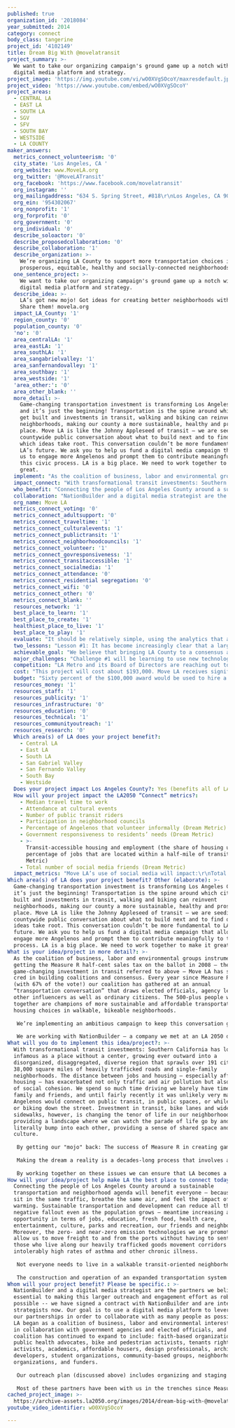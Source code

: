 ```yaml
---
published: true
organization_id: '2018084'
year_submitted: 2014
category: connect
body_class: tangerine
project_id: '4102149'
title: Dream Big With @movelatransit
project_summary: >-
  We want to take our organizing campaign's ground game up a notch with a
  digital media platform and strategy.
project_image: 'https://img.youtube.com/vi/wO0XVgSOcoY/maxresdefault.jpg'
project_video: 'https://www.youtube.com/embed/wO0XVgSOcoY'
project_areas:
  - CENTRAL LA
  - EAST LA
  - SOUTH LA
  - SGV
  - SFV
  - SOUTH BAY
  - WESTSIDE
  - LA COUNTY
maker_answers:
  metrics_connect_volunteerism: '0'
  city_state: 'Los Angeles, CA '
  org_website: www.MoveLA.org
  org_twitter: '@MoveLATransit'
  org_facebook: 'https://www.facebook.com/movelatransit'
  org_instagram: ''
  org_mailingaddress: "634 S. Spring Street, #818\r\nLos Angeles, CA 90014"
  org_ein: '954302067'
  org_nonprofit: '1'
  org_forprofit: '0'
  org_government: '0'
  org_individual: '0'
  describe_soloactor: '0'
  describe_proposedcollaboration: '0'
  describe_collaboration: '1'
  describe_organization: >-
    We’re organizing LA County to support more transportation choices in
    prosperous, equitable, healthy and socially-connected neighborhoods.  
  one_sentence_project: >-
    We want to take our organizing campaign's ground game up a notch with a
    digital media platform and strategy.
  describe_idea: >-
    LA’s got new mojo! Got ideas for creating better neighborhoods with transit?
    Share them! movela.org 
  impact_LA_County: '1'
  region_county: '0'
  population_county: '0'
  'no': '0'
  area_centralLA: '1'
  area_eastLA: '1'
  area_southLA: '1'
  area_sangabrielvalley: '1'
  area_sanfernandovalley: '1'
  area_southbay: '1'
  area_westside: '1'
  'area_other:': '0'
  area_other_blank: ''
  more_detail: >-
    Game-changing transportation investment is transforming Los Angeles County
    and it’s just the beginning! Transportation is the spine around which cities
    get built and investments in transit, walking and biking can reinvent
    neighborhoods, making our county a more sustainable, healthy and prosperous
    place. Move LA is like the Johnny Appleseed of transit — we are seeding a
    countywide public conversation about what to build next and to find out
    which ideas take root. This conversation couldn’t be more fundamental to
    LA’s future. We ask you to help us fund a digital media campaign that allows
    us to engage more Angelenos and prompt them to contribute meaningfully to
    this civic process. LA is a big place. We need to work together to make it
    great. 
  implement: "As the coalition of business, labor and environmental groups instrumental in getting the Measure R half-cent sales tax on the ballot in 2008 — the game-changing investment in transit referred to above — Move LA has street cred in building coalitions and consensus. Every year since Measure R won (with 67% of the vote!) our coalition has gathered at an annual “transportation conversation” that draws elected officials, agency leaders and other influencers as well as ordinary citizens. The 500-plus people who come together are champions of more sustainable and affordable transportation and housing choices in walkable, bikeable neighborhoods.\r\n\r\nWe’re implementing an ambitious campaign to keep this conversation going and take it deep into the grassroots with a canvass that’s helping us meet people in neighborhoods. At the grasstops, we’re co-convening cities in partnership with LA County’s five most active councils of government. We’re also taking this conversation on the road to meet with coalition partners and to cultivate new ones. We’ve got a good game at the grasstops, but we need resources for the technology, tools and talent that will allow us to implement a digital platform for even broader grassroots engagement. Social media and the analytics that make these communications tools effective will help us to connect with people who can carry on the conversation with their neighbors. We need these tools to identify people who really care about these issues, and to cultivate local champions who will like us and share our messages on Twitter and Facebook, and spread the word in other ways. \r\n\r\nWe are working with NationBuilder — a company we met at an LA 2050 discussion about social connectedness — to integrate our database with our donor base, and with our website, email, social media and supporters recruited by our canvass. We want to hire a digital media strategist who can help us design an integrated social communications plan that works in sync with our grasstops game and helps us orchestrate a campaign that inspires action and motivates engagement. We want to hire a half-time social media manager to help the whole staff implement the plan.  \r\n\r\n"
  impact_connect: "With transformational transit investments: Southern California has long been infamous as a place without a center, growing ever outward into a disorganized, disaggregated, diverse region that sprawls over 191 cities and 38,000 square miles of heavily trafficked roads and single-family neighborhoods. The distance between jobs and housing — especially affordable housing — has exacerbated not only traffic and air pollution but also a lack of social cohesion. We spend so much time driving we barely have time for family and friends, and until fairly recently it was unlikely very many Angelenos would connect on public transit, in public spaces, or while walking or biking down the street. Investment in transit, bike lanes and wider sidewalks, however, is changing the tenor of life in our neighborhoods, providing a landscape where we can watch the parade of life go by and literally bump into each other, providing a sense of shared space and civic culture. \r\n\r\nBy getting our \"mojo\" back: The success of Measure R in creating game-changing resources to help solve seemingly intractable problems has inspired elected officials to work together to make Los Angeles a better place. This belief that we can work together and make a real difference is what we call \"mojo,\" and LA’s got its mojo back!  We want many more Angelenos to hear and be inspired by this story. Elected officials have begun talking about the possibility of another sales tax on the 2016 ballot and we want many more Angelenos to be involved in these discussions: What should be funded? More light rail? BRT? Grand Boulevards? Shared-use mobility hubs? Places to walk and bike? Complete streets? Green streets? All of the above?  \r\n\r\nMaking the dream a reality is a decades-long process that involves a multitude of decisions, many of which are very, very local. We are constructing 100 rail stations and a dozen new transit lines through many neighborhoods. We need to talk about how to do this. How should we connect neighborhoods with stations? What about the gentrification that can occur in neighborhoods once transit provides fast and easy access to jobs, shops, culture and entertainment? Will people who use transit the most still be able to live near it? How big and dense should new development be? How can we preserve single-family neighborhoods? \r\n\r\nBy working together on these issues we can ensure that LA becomes a much better place to connect.\r\n\r\n"
  who_benefit: "Connecting the people of Los Angeles County around a sustainable transportation and neighborhood agenda will benefit everyone — because we all sit in the same traffic, breathe the same air, and feel the impact of global warming. Sustainable transportation and development can reduce all this negative fallout even as the population grows — meantime increasing access to opportunity in terms of jobs, education, fresh food, health care, entertainment, culture, parks and recreation, our friends and neighbors. Moreover, the zero- and near-zero emission technologies we are promoting will allow us to move freight to and from the ports without having to sentence those who live along our heavily trafficked goods movement corridors to intolerably high rates of asthma and other chronic illness.\r\n\r\nNot everyone needs to live in a walkable transit-oriented neighborhood — cars (privately owned or shared) will likely be a part of the LA landscape for decades to come. But providing more transportation and housing choices is essential for an increasingly diverse population that includes aging baby boomers, a millennial generation saddled with student debt and that can’t afford to own cars, and the rapidly increasing cohort of single-person households. Moreover, making it possible for more people of all ages and incomes to live in places where they don’t need to drive as much or own as many cars can will also help increase disposable income. People who can get by with one less car save about $10,000/year, according to the American Automobile Association, enabling them to save up for college or a down payment on a home. And for people who can’t afford a car, a robust transit system and the ability to get to stops and stations on foot or on bike offers both more affordable mobility and better access to opportunity. \r\n\r\nThe construction and operation of an expanded transportation system also creates good union jobs with good wages. LA Metro’s project labor agreements and construction careers program ensures that a share of all construction jobs will go to people who are struggling to make a living in LA’s low-income communities. Moreover, in addition to careers in construction and operation, additional jobs are created in the professional, scientific and technical services sector, and in retail — providing a boost to the regional and local economies and to local businesses countywide.\r\n\r\n"
  collaboration: "NationBuilder and a digital media strategist are the partners we believe are essential to making this larger outreach and engagement effort as robust as possible -- we have signed a contract with NationBuilder and are interviewing strategists now. Our goal is to use a digital media platform to leverage all our partnerships in order to collaborate with as many people as possible. Move LA began as a coalition of business, labor and environmental interests working in collaboration with government agencies and elected officials, and the coalition has continued to expand to include: faith-based organizations, public health advocates, bike and pedestrian activists, tenants rights activists, academics, affordable housers, design professionals, architects, developers, student organizations, community-based groups, neighborhood organizations, and funders.\r\n\r\nOur outreach plan (discussed above) includes organizing and staging convenings in partnership with the five biggest councils of government (which represent most of the cities in the county), and we are organizing events with Latino leaders, the Urban League, Community Health Councils, environmental health and environmental justice groups, and all of the business organizations and community groups interested in clean goods movement. We’re scheduling presentations to the LA Business Council, the building trades and LA County Federation of Labor, to seniors and the disabled, engineering groups, and to the LA chapters of the Urban Land Institute, American Institute of Architects, the American Planning Association, and the American Society of Landscape Architects. We will meet with the movie studios, the LA County Museum of Arts, the Dodgers, area hospitals, and other large employers who have sponsored our work in the past. We are planning a student transportation summit. We are a founding member of a regional equity collaborative -- of national nonprofits, community-based organizations and funders -- that will be involved. And all the while our on-the-ground canvass operation will continue to knock on doors throughout the county. \r\n\r\nMost of these partners have been with us in the trenches since Measure R. We add new partners often but not all in this list are confirmed and we hope to keep discovering more. The three factors critical to the success of this collaboration are: 1) sufficient resources; 2) a smart strategy that effectively engages our partners; 3) our ability to sustain the organizing effort over time.\r\n\r\n"
  org_name: Move LA
  metrics_connect_voting: '0'
  metrics_connect_adultsupport: '0'
  metrics_connect_traveltime: '1'
  metrics_connect_culturalevents: '1'
  metrics_connect_publictransit: '1'
  metrics_connect_neighborhoodcouncils: '1'
  metrics_connect_volunteer: '1'
  metrics_connect_govresponsiveness: '1'
  metrics_connect_transitaccessible: '1'
  metrics_connect_socialmedia: '1'
  metrics_connect_attendance: '0'
  metrics_connect_residential segregation: '0'
  metrics_connect_wifi: '0'
  metrics_connect_other: '0'
  metrics_connect_blank: ''
  resources_network: '1'
  best_place_to_learn: '1'
  best_place_to_create: '1'
  healthiest_place_to_live: '1'
  best_place_to_play: '1'
  evaluate: "It should be relatively simple, using the analytics that a digital media platform like NationBuilder makes possible, to determine the extent to which we have broadened our reach. We can easily keep track of how many people open our emails, how many we have engaged in online discussions, and how many have not only opened our emails but also clicked through and taken action — such as signing a letter or petition,  liking or re-tweeting us or donating to Move LA. We can count our Twitter followers and our friends on Facebook, and the people who attend our next transportation conversation — will it top our best attendance, a standing-room-only crowd of more than 600? We can assess the traffic to our website, subscriptions to our monthly newsletter, and number of comments on our blog. We can assess whether we have truly built support for investment in more transportation options and housing where people of all ages and incomes can live by the numbers of people who sign our petitions, donate or take other actions on social media. \r\n\r\nWe will measure success using these metrics:\r\n•\tIncreased traffic on our website\r\n•\tExtent of comments on our blog\r\n•\tSubscriptions to our monthly newsletter\r\n•\tMove LA staff’s participation in on-line discussions — not only on our blog but on other blogs\r\n•\tNumber of friends on Facebook\r\n•\tNumber of followers on Twitter\r\n•\tNumber of people who sign an online pro-transit petition \r\n•\tNumber of champions we identify and empower to engage in dialogue and action\r\n\r\n"
  two_lessons: "Lesson #1: It has become increasingly clear that a large government agency like LA Metro, with its diverse board, has great difficulty engaging people at the grassroots. Metro does a good job of reaching out to a neighborhood when a new station is proposed, and a good job of reaching out to cities through their councils of government in order to get input on projects they want funded. But Metro is less adept at reaching out to people across the county in order to involve them in shaping the next round of transit investments. We have concluded that it's much easier for nongovernmental organizations, like Move LA, to dream big about what can be accomplished and to engage people in that discussion. \r\n\r\nPerhaps the best of these moments was in 2007, when the Westside of Los Angeles was paralyzed with gridlock, and LA Metro said the agency had zero funding to build our way out of traffic congestion with a new transit system. Move LA Executive Director Denny Zane, who has had a long career in government as mayor and city councilmember in Santa Monica, vowed to find a solution. He called together a group of “influencers” — from business, labor and the nonprofit world, and including a pollster, a political strategist and LA Mayor Antonio Villaraigosa. On that fateful day this group decided it was possible to win voter approval for an LA County sales tax measure for transportation — even though the greatest recession since the Great Depression was threatening on the horizon. Denny likes to say he ventured into these unknown waters because while he knew a lot about elections he was only just starting to learn about transportation. Innocence can be a blessing. If he hadn’t been so audacious there wouldn’t be five new transit lines under construction with more to come — proving it can be effective to dream big. \r\n\r\nLesson #2: Don't be afraid to go to the voters. Measure R proved with the 67% vote that a supermajority of LA County voters want to expand our transportation choices — proving that together we can do big things and that politicians will follow when voters take the lead.\r\n"
  achievable_goal: "We believe that bringing LA County to a consensus around a development program for transit is totally doable and that key elements are already in place. We have a credible coalition that has stayed together and that keeps getting bigger, we have a big list of supporters, a great work program and a great pitch about the enormous potential of reinventing Los Angeles County as a more equitable and sustainable place. We have already begun a real-time outreach and engagement program, we have a contract with NationBuilder, and we have the conviction that digital engagement will succeed in amplifying our ability to reach out and involve more citizens. We see this digital strategy as a tool for implementing our larger goal of building a consensus around the next big investment in transit, and we’ve begun talking with several seasoned digital strategists who are eager to work with us. Having identified a chink in our armor — the expertise and technology that we lack — the only thing that’s holding us back is the lack of funds to bring a digital strategist to our team.\r\n\r\nHere’s a quarterly timeline:\r\nJuly-September 2014: transition our database to NationBuilder, train staff on using it, and putting out an RFP for a digital strategist\r\nOctober –December 2014: work with the digital strategist we have chosen to develop our online outreach program, the roles and work programs for staff members and the goals that define success; advertise for someone to fill a new staff position as social media organizer \r\nJanuary –March 2015: Hire a social media organizer and launch an outreach program involving all our staff \r\nApril – June 2015: Implement our digital strategy\r\nJuly – September 2015: Continue implementing and begin assessing the strategy’s effectiveness.\r\n\r\n"
  major_challenges: "Challenge #1 will be learning to use new technology and digital outreach strategies, and maintaining a commitment to use them.  Move LA has achieved success organizing and communicating the old-fashioned way — via telephone, in-person meetings, emails, direct mail, a canvass. Our staff believes there aren’t enough hours in the day to dedicate time to Twitter and Facebook, especially because most of our colleagues in government either don’t engage via social media or delegate these activities to their staff.  Dedicating time to being active on social media and to cultivating dialogue on blogs will take some getting used to, but we recognize that even online relationships take time and consistent effort. We do believe, however, that if we are able to hire a digital strategist who can help us see this investment of time and energy in the context of a larger digital media plan with goals and analytics to track and measure our success that we’ll see the value of our efforts. \r\n\r\nChallenge #2 will be staff capacity: Move LA is a small organization with a very big mission — organizing the County of Los Angeles. There are but five of us plus three part-time consultants and one part-time staff member who is a volunteer as well as our Leadership Board president. But a grant from LA 2050 will help launch us on this new trajectory by enabling us to hire the strategist and part-time social media organizer. Together we will have to find the online champions who can also become volunteers and perhaps take on some of this work. Moreover, our online strategy is sure to increase our donor base, perhaps enabling us to hire more staff.\r\n\r\n"
  competition: "LA Metro and its Board of Directors are reaching out to local governments — through the 13 Metro board members and seven councils of government (COGs) — to get ideas about which transportation projects should be given priority in an investment program. Only four of the seven COGs are staffed and meet regularly — the South Bay COG, Gateway Cities COG, San Fernando Valley COG and San Gabriel Valley COG. The other three — the Westside Cities COG, Arroyo-Verdugo COG and Las Virgenes-Malibu COG — do not. Although COG meetings are open to the public, there is little or no public attendance and these meetings are not on the radar of the average Angeleno. We believe, however, that all Angelenos should have the opportunity to engage in the very important dialogue about how to spend the very large public investment in transportation. This is why we put together a “straw man” proposal for future transportation investments and why we want use social media to reach out, inform and engage the public.\r\n\r\nThere are a number of non-profit transportation advocacy groups who also play an important role in shaping policy and engaging people in the process and these include the LA County Bicycle Coalition, Transit Coalition, Safe Routes to School National Partnership, Bus Riders Union, Friends for Expo and LA Walks. Move LA is different, however, because of Denny Zane’s stature as an elected official and his renown for taking on the big issue of how to solve LA's traffic problem by finding the resources to expand the transit system.\r\n"
  cost: "This project will cost about $193,000. Move LA receives significant financial support from our coalition partners in the business and labor communities and we plan to raise an additional $19,000 in sponsorships to cover half the cost of NationBuilder services ($4,200), the fiscal sponsorship fee to Community Partners ($10,000), and overhead at 5%. To succeed we believe that all of Move LA’s staff needs to have roles in this project. More specifically, Executive Director Denny Zane will dedicate 5% of his time; and Deputy Director Beth Steckler, Policy and Communications Director Gloria Ohland, and Policy Analyst Jerard Wright will each dedicate 20%. Office Manager Marisa Garcia will dedicate 30%. This staff time is essentially an in-kind contribution to the project and would roughly cost $73,800, which is already in the Move LA budget.\r\n \r\n$ 193,000            Total project budget\r\n\r\n\r\n$   10,000            Fiscal sponsor fee to Community Partners (10%)\r\n$     5,000            Overhead at 5%\r\n$     4,200            Move LA contribution for NationBuilder software     \r\n                            and data storage\r\n_______________________________________________________\r\n$   19,200            New funding to be raised from Move LA coalition \r\n                            partners\r\n \r\n\r\n$   73,800           Move LA in-kind contribution of existing staff’s time \r\n+ $19,200           New funding to be raised by Move LA\r\n_______________________________________________________\r\n   $93,000           Move LA contribution to project\r\n"
  budget: "Sixty percent of the $100,000 award would be used to hire a top-notch seasoned digital strategy consultant to work with us on developing and implementing a digital strategy. We have met with Vance Hickin at Mercury Communications and Joe Newlin at Vsbly.org. We have talked Phillip Holmes at Swell and are scheduled to meet with him. We have signed a contract with NationBuilder and are beginning to transfer our data. \r\n\r\nAnother roughly one third of the budget would be used to pay for Move LA staff: a new half-time employee who could serve as the social media manager and 10% of the staff time of our deputy director. A small amount would be used to pay for NationBuilder services. \r\n \r\n$  60,000             Digital strategy consultant\r\n$  23,000             New half-time social media manager (including \r\n                            taxes & benefits at 20%)\r\n$  12,800             10% of deputy director’s time (including taxes &\r\n                             benefits at 20%)\r\n$    4,200              NationBuilder software and data storage\r\n________________________________________________________\r\n$100,000              Budget request to LA 2050\r\n\r\n\r\n"
  resources_money: '1'
  resources_staff: '1'
  resources_publicity: '1'
  resources_infrastructure: '0'
  resources_education: '0'
  resources_technical: '1'
  resources_communityoutreach: '1'
  resources_research: '0'
  Which area(s) of LA does your project benefit?:
    - Central LA
    - East LA
    - South LA
    - San Gabriel Valley
    - San Fernando Valley
    - South Bay
    - Westside
  Does your project impact Los Angeles County?: Yes (benefits all of LA County)
  How will your project impact the LA2050 “Connect” metrics?:
    - Median travel time to work
    - Attendance at cultural events
    - Number of public transit riders
    - Participation in neighborhood councils
    - Percentage of Angelenos that volunteer informally (Dream Metric)
    - Government responsiveness to residents’ needs (Dream Metric)
    - >-
      Transit-accessible housing and employment (the share of housing units and
      percentage of jobs that are located within a half-mile of transit) (Dream
      Metric)
    - Total number of social media friends (Dream Metric)
  impact_metrics: "Move LA’s use of social media will impact:\r\nTotal number of Move LA’s social media friends\r\n• \tWe are a small shop with a big mission that has not had the resources to dedicate to social media. But we will find a way!\r\nGovernment responsiveness to residents’ needs\r\n•\tCreating a robust public dialogue with government is the goal of our project. We are consensus-builders who can help communicate a clear message to decision-makers.\r\nParticipation on neighborhood councils\r\n•\tNeighborhood councils as well as neighbors are keenly interested in all the issues we are talking about — since they affect daily life as well as property values. We would definitely expect to see participation increase in neighborhoods where new lines and stations are being constructed, and even more so in neighborhoods with hot real estate markets.\r\nPercentage of Angelenos that volunteer informally\r\n•\tWe want to create more volunteer opportunities at Move LA, but the needle really moves when people aren’t spending so much time driving and have more time to volunteer for a whole host of good works. \r\n\r\nBuilding a truly robust transit system will impact:\r\nMedian travel time to work\r\n•\tIt’s difficult to calculate the degree to which sustainable transportation will reduce travel times, because even as traffic is reduced, the population will continues to grow, adding more congestion. While bus may not necessarily reduce median travel times, most rail transit does, and both bus and rail make it possible for transit riders to read, work, answer emails and talk on the phone! Moreover, transit-oriented neighborhoods allow jobs and housing to be co-located in more compact mixed-use settings where people can also walk and bike —and we are building support for these neighborhoods.\r\nAttendance at cultural events\r\n•\tLACMA and organizations such as Arts LA are strong transit supporters who believe transit expansion is essential to improving access to the arts.\r\nNumber of public transit riders\r\n• \tThe LA Times recently reported that a new USC study found people who lived within a half mile of the Expo Line tripled their transit ridership and reduced their driving by 40% after Expo opened. \r\nTransit-accessible housing and employment: \r\n•\t According to the Southern California Association of Governments (SCAG) by 2035 we can expect 87% of all jobs and 82% of all housing in the 6-county region to be near transit. SCAG acknowledges that this is largely because of LA County's transit expansion."
Which area(s) of LA does your project benefit? Other (elaborate): >-
  Game-changing transportation investment is transforming Los Angeles County and
  it’s just the beginning! Transportation is the spine around which cities get
  built and investments in transit, walking and biking can reinvent
  neighborhoods, making our county a more sustainable, healthy and prosperous
  place. Move LA is like the Johnny Appleseed of transit — we are seeding a
  countywide public conversation about what to build next and to find out which
  ideas take root. This conversation couldn’t be more fundamental to LA’s
  future. We ask you to help us fund a digital media campaign that allows us to
  engage more Angelenos and prompt them to contribute meaningfully to this civic
  process. LA is a big place. We need to work together to make it great.
What is your idea/project in more detail?: >-
  As the coalition of business, labor and environmental groups instrumental in
  getting the Measure R half-cent sales tax on the ballot in 2008 — the
  game-changing investment in transit referred to above — Move LA has street
  cred in building coalitions and consensus. Every year since Measure R won
  (with 67% of the vote!) our coalition has gathered at an annual
  “transportation conversation” that draws elected officials, agency leaders and
  other influencers as well as ordinary citizens. The 500-plus people who come
  together are champions of more sustainable and affordable transportation and
  housing choices in walkable, bikeable neighborhoods.
   
   We’re implementing an ambitious campaign to keep this conversation going and take it deep into the grassroots with a canvass that’s helping us meet people in neighborhoods. At the grasstops, we’re co-convening cities in partnership with LA County’s five most active councils of government. We’re also taking this conversation on the road to meet with coalition partners and to cultivate new ones. We’ve got a good game at the grasstops, but we need resources for the technology, tools and talent that will allow us to implement a digital platform for even broader grassroots engagement. Social media and the analytics that make these communications tools effective will help us to connect with people who can carry on the conversation with their neighbors. We need these tools to identify people who really care about these issues, and to cultivate local champions who will like us and share our messages on Twitter and Facebook, and spread the word in other ways. 
   
   We are working with NationBuilder — a company we met at an LA 2050 discussion about social connectedness — to integrate our database with our donor base, and with our website, email, social media and supporters recruited by our canvass. We want to hire a digital media strategist who can help us design an integrated social communications plan that works in sync with our grasstops game and helps us orchestrate a campaign that inspires action and motivates engagement. We want to hire a half-time social media manager to help the whole staff implement the plan.
What will you do to implement this idea/project?: >-
  With transformational transit investments: Southern California has long been
  infamous as a place without a center, growing ever outward into a
  disorganized, disaggregated, diverse region that sprawls over 191 cities and
  38,000 square miles of heavily trafficked roads and single-family
  neighborhoods. The distance between jobs and housing — especially affordable
  housing — has exacerbated not only traffic and air pollution but also a lack
  of social cohesion. We spend so much time driving we barely have time for
  family and friends, and until fairly recently it was unlikely very many
  Angelenos would connect on public transit, in public spaces, or while walking
  or biking down the street. Investment in transit, bike lanes and wider
  sidewalks, however, is changing the tenor of life in our neighborhoods,
  providing a landscape where we can watch the parade of life go by and
  literally bump into each other, providing a sense of shared space and civic
  culture. 
   
   By getting our "mojo" back: The success of Measure R in creating game-changing resources to help solve seemingly intractable problems has inspired elected officials to work together to make Los Angeles a better place. This belief that we can work together and make a real difference is what we call "mojo," and LA’s got its mojo back! We want many more Angelenos to hear and be inspired by this story. Elected officials have begun talking about the possibility of another sales tax on the 2016 ballot and we want many more Angelenos to be involved in these discussions: What should be funded? More light rail? BRT? Grand Boulevards? Shared-use mobility hubs? Places to walk and bike? Complete streets? Green streets? All of the above? 
   
   Making the dream a reality is a decades-long process that involves a multitude of decisions, many of which are very, very local. We are constructing 100 rail stations and a dozen new transit lines through many neighborhoods. We need to talk about how to do this. How should we connect neighborhoods with stations? What about the gentrification that can occur in neighborhoods once transit provides fast and easy access to jobs, shops, culture and entertainment? Will people who use transit the most still be able to live near it? How big and dense should new development be? How can we preserve single-family neighborhoods? 
   
   By working together on these issues we can ensure that LA becomes a much better place to connect.
How will your idea/project help make LA the best place to connect today? In LA2050?: >-
  Connecting the people of Los Angeles County around a sustainable
  transportation and neighborhood agenda will benefit everyone — because we all
  sit in the same traffic, breathe the same air, and feel the impact of global
  warming. Sustainable transportation and development can reduce all this
  negative fallout even as the population grows — meantime increasing access to
  opportunity in terms of jobs, education, fresh food, health care,
  entertainment, culture, parks and recreation, our friends and neighbors.
  Moreover, the zero- and near-zero emission technologies we are promoting will
  allow us to move freight to and from the ports without having to sentence
  those who live along our heavily trafficked goods movement corridors to
  intolerably high rates of asthma and other chronic illness.
   
   Not everyone needs to live in a walkable transit-oriented neighborhood — cars (privately owned or shared) will likely be a part of the LA landscape for decades to come. But providing more transportation and housing choices is essential for an increasingly diverse population that includes aging baby boomers, a millennial generation saddled with student debt and that can’t afford to own cars, and the rapidly increasing cohort of single-person households. Moreover, making it possible for more people of all ages and incomes to live in places where they don’t need to drive as much or own as many cars can will also help increase disposable income. People who can get by with one less car save about $10,000/year, according to the American Automobile Association, enabling them to save up for college or a down payment on a home. And for people who can’t afford a car, a robust transit system and the ability to get to stops and stations on foot or on bike offers both more affordable mobility and better access to opportunity. 
   
   The construction and operation of an expanded transportation system also creates good union jobs with good wages. LA Metro’s project labor agreements and construction careers program ensures that a share of all construction jobs will go to people who are struggling to make a living in LA’s low-income communities. Moreover, in addition to careers in construction and operation, additional jobs are created in the professional, scientific and technical services sector, and in retail — providing a boost to the regional and local economies and to local businesses countywide.
Whom will your project benefit? Please be specific.: >-
  NationBuilder and a digital media strategist are the partners we believe are
  essential to making this larger outreach and engagement effort as robust as
  possible -- we have signed a contract with NationBuilder and are interviewing
  strategists now. Our goal is to use a digital media platform to leverage all
  our partnerships in order to collaborate with as many people as possible. Move
  LA began as a coalition of business, labor and environmental interests working
  in collaboration with government agencies and elected officials, and the
  coalition has continued to expand to include: faith-based organizations,
  public health advocates, bike and pedestrian activists, tenants rights
  activists, academics, affordable housers, design professionals, architects,
  developers, student organizations, community-based groups, neighborhood
  organizations, and funders.
   
   Our outreach plan (discussed above) includes organizing and staging convenings in partnership with the five biggest councils of government (which represent most of the cities in the county), and we are organizing events with Latino leaders, the Urban League, Community Health Councils, environmental health and environmental justice groups, and all of the business organizations and community groups interested in clean goods movement. We’re scheduling presentations to the LA Business Council, the building trades and LA County Federation of Labor, to seniors and the disabled, engineering groups, and to the LA chapters of the Urban Land Institute, American Institute of Architects, the American Planning Association, and the American Society of Landscape Architects. We will meet with the movie studios, the LA County Museum of Arts, the Dodgers, area hospitals, and other large employers who have sponsored our work in the past. We are planning a student transportation summit. We are a founding member of a regional equity collaborative -- of national nonprofits, community-based organizations and funders -- that will be involved. And all the while our on-the-ground canvass operation will continue to knock on doors throughout the county. 
   
   Most of these partners have been with us in the trenches since Measure R. We add new partners often but not all in this list are confirmed and we hope to keep discovering more. The three factors critical to the success of this collaboration are: 1) sufficient resources; 2) a smart strategy that effectively engages our partners; 3) our ability to sustain the organizing effort over time.
cached_project_image: >-
  https://archive-assets.la2050.org/images/2014/dream-big-with-@movelatransit/img.youtube.com/vi/wO0XVgSOcoY/maxresdefault.jpg
youtube_video_identifier: wO0XVgSOcoY

---
```

